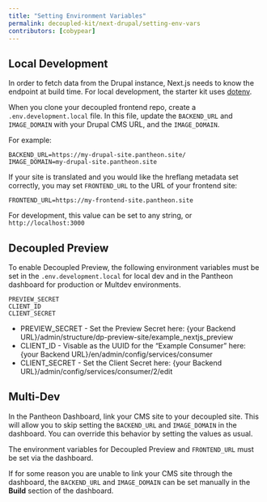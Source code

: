 ```yaml
---
title: "Setting Environment Variables"
permalink: decoupled-kit/next-drupal/setting-env-vars
contributors: [cobypear]
---
```


## Local Development

In order to fetch data from the Drupal instance, Next.js needs to know the endpoint
at build time. For local development, the starter kit uses [dotenv](https://www.npmjs.com/package/dotenv).

When you clone your decoupled frontend repo, create a `.env.development.local` file.
In this file, update the `BACKEND_URL` and `IMAGE_DOMAIN` with your Drupal CMS URL, and the `IMAGE_DOMAIN`.

For example:

```
BACKEND_URL=https://my-drupal-site.pantheon.site/
IMAGE_DOMAIN=my-drupal-site.pantheon.site
```

If your site is translated and you would like the hreflang metadata set correctly, 
you may set `FRONTEND_URL` to the URL of your frontend site:

```
FRONTEND_URL=https://my-frontend-site.pantheon.site
```

For development, this value can be set to any string, or `http://localhost:3000`

## Decoupled Preview

To enable Decoupled Preview, the following environment variables must be set
in the `.env.development.local` for local dev and in the Pantheon dashboard for production or
Multdev environments.

```
PREVIEW_SECRET
CLIENT_ID
CLIENT_SECRET
```

- PREVIEW_SECRET - Set the Preview Secret here: {your Backend URL}/admin/structure/dp-preview-site/example_nextjs_preview
- CLIENT_ID - Visable as the UUID for the “Example Consumer” here: {your Backend URL}/en/admin/config/services/consumer
- CLIENT_SECRET - Set the Client Secret here: {your Backend URL}/admin/config/services/consumer/2/edit

## Multi-Dev

In the Pantheon Dashboard, link your CMS site to your decoupled site. This will allow you
to skip setting the `BACKEND_URL` and `IMAGE_DOMAIN` in the dashboard.
You can override this behavior by setting the values as usual.

The environment variables for Decoupled Preview and `FRONTEND_URL` must
be set via the dashboard.

If for some reason you are unable to link your CMS site through the dashboard,
the `BACKEND_URL` and `IMAGE_DOMAIN` can be set manually in the **Build** section of the dashboard.
